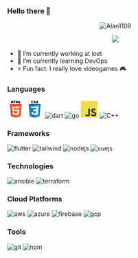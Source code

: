 ### **Hello there 👋**
<p align="center"> <img src="https://komarev.com/ghpvc/?username=Alan1108&color=553878&style=for-the-badge" alt="Alan1108" /> </p>

<p align="center">
 <img src="https://33333.cdn.cke-cs.com/kSW7V9NHUXugvhoQeFaf/animations/a26d59f94e8e16e62320b16ca017aee0112ae758d555f1d6.gif">
</p>


*   🔭 I’m currently working at ioet
*   🌱 I’m currently learning DevOps
*   ⚡ Fun fact: I really love videogames 🎮

<h3 align="left">Languages</h3>
<p align="left">
  <a> </a>
  <img
    src="https://raw.githubusercontent.com/devicons/devicon/master/icons/html5/html5-original-wordmark.svg"
    alt="html5"
    width="40"
    height="40"
  />
  <a>
    <img
      src="https://raw.githubusercontent.com/devicons/devicon/master/icons/css3/css3-original-wordmark.svg"
      alt="css3"
      width="40"
      height="40"
    />
  </a>

  <a>
    <img
      src="https://www.vectorlogo.zone/logos/dartlang/dartlang-icon.svg"
      alt="dart"
      width="40"
      height="40"
    />
  </a>

  <a>
    <img
      src="https://www.vectorlogo.zone/logos/golang/golang-icon.svg"
      alt="go"
      width="40"
      height="40"
    />
  </a>

  <a>
    <img
      src="https://raw.githubusercontent.com/devicons/devicon/master/icons/javascript/javascript-original.svg"
      alt="javascript"
      width="40"
      height="40"
    />
  </a>

  <a>
    <img
      src="https://brandslogos.com/wp-content/uploads/images/large/c-logo.png"
      alt="C++"
      width="40"
      height="40"
    />
  </a>
</p>
<h3 align="left">Frameworks</h3>
<p>
  <a>
    <img
      src="https://www.vectorlogo.zone/logos/flutterio/flutterio-icon.svg"
      alt="flutter"
      width="40"
      height="40"
    />
  </a>

  <a>
    <img
      src="https://www.vectorlogo.zone/logos/tailwindcss/tailwindcss-icon.svg"
      alt="tailwind"
      width="40"
      height="40"
    />
  </a>

  <a>
    <img
      src="https://www.vectorlogo.zone/logos/nodejs/nodejs-icon.svg"
      alt="nodejs"
      width="40"
      height="40"
    />
  </a>

  <a>
    <img
      src="https://www.vectorlogo.zone/logos/vuejs/vuejs-icon.svg"
      alt="vuejs"
      width="40"
      height="40"
    />
  </a>
</p>
<h3 align="left">Technologies</h3>
<p>
  <a>
    <img
      src="https://www.vectorlogo.zone/logos/ansible/ansible-icon.svg"
      alt="ansible"
      width="40"
      height="40"
    />
  </a>
 
 <a>
    <img
      src="https://www.vectorlogo.zone/logos/terraformio/terraformio-icon.svg"
      alt="terraform"
      width="40"
      height="40"
    />
  </a>
 </p>
<h3 align="left">Cloud Platforms</h3>
<p>
  <a>
    <img
      src="https://www.vectorlogo.zone/logos/amazon_aws/amazon_aws-icon.svg"
      alt="aws"
      width="40"
      height="40"
    />
  </a>

  <a>
    <img
      src="https://www.vectorlogo.zone/logos/microsoft_azure/microsoft_azure-icon.svg"
      alt="azure"
      width="40"
      height="40"
    />
  </a>

  <a>
    <img
      src="https://www.vectorlogo.zone/logos/firebase/firebase-icon.svg"
      alt="firebase"
      width="40"
      height="40"
    />
  </a>

  <a>
    <img
      src="https://www.vectorlogo.zone/logos/google_cloud/google_cloud-icon.svg"
      alt="gcp"
      width="40"
      height="40"
    />
  </a>
  
  </p>
<h3 align="left">Tools</h3>
<p>
  <a>
    <img
      src="https://www.vectorlogo.zone/logos/git-scm/git-scm-icon.svg"
      alt="git"
      width="40"
      height="40"
    />
  </a>
  
  <a>
    <img
      src="https://www.vectorlogo.zone/logos/npmjs/npmjs-icon.svg"
      alt="npm"
      width="40"
      height="40"
    />
  </a>
</p>
